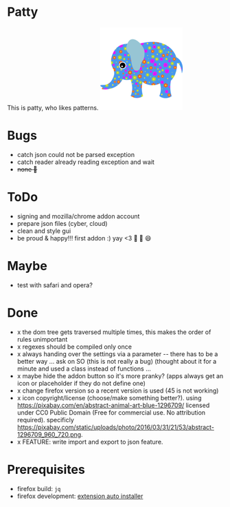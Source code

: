 # Patty

This is patty, who likes patterns.
![A picture of patty, who likes patterns.](https://raw.githubusercontent.com/inktrap/patty/master/image/abstract-1296709_192_192.png)

# Bugs

 - catch json could not be parsed exception
 - catch reader already reading exception and wait
 - <s> none :tada: </s>

# ToDo

 - signing and mozilla/chrome addon account
 - prepare json files (cyber, cloud)
 - clean and style gui
 - be proud & happy!!! first addon :) yay <3 :tada: :clap: :smile:

# Maybe

 - test with safari and opera?

# Done

 - x the dom tree gets traversed multiple times, this makes the order of rules unimportant
 - x regexes should be compiled only once
 - x always handing over the settings via a parameter -- there has to be a better way … ask on SO (this is not really a bug) (thought about it for a minute and used a class instead of functions …
 - x maybe hide the addon button so it's more pranky? (apps always get an icon or placeholder if they do not define one)
 - x change firefox version so a recent version is used (45 is not working)
 - x icon copyright/license (choose/make something better?). using <https://pixabay.com/en/abstract-animal-art-blue-1296709/> licensed under CC0 Public Domain (Free for commercial use. No attribution required). specificly <https://pixabay.com/static/uploads/photo/2016/03/31/21/53/abstract-1296709_960_720.png>.
 - x FEATURE: write import and export to json feature.

# Prerequisites

 - firefox build: ``jq``
 - firefox development: [extension auto installer](https://github.com/palant/autoinstaller)

